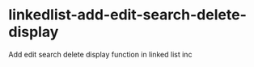 # linkedlist-add-edit-search-delete-display
Add edit search delete display function in linked list inc
